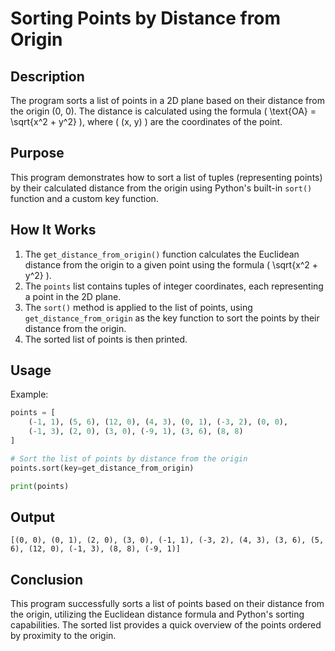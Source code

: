 # Sorting Points by Distance from Origin

## Description

The program sorts a list of points in a 2D plane based on their distance from the origin (0, 0). The distance is calculated using the formula \( \text{OA} = \sqrt{x^2 + y^2} \), where \( (x, y) \) are the coordinates of the point.

## Purpose

This program demonstrates how to sort a list of tuples (representing points) by their calculated distance from the origin using Python's built-in `sort()` function and a custom key function.

## How It Works

1. The `get_distance_from_origin()` function calculates the Euclidean distance from the origin to a given point using the formula \( \sqrt{x^2 + y^2} \).
2. The `points` list contains tuples of integer coordinates, each representing a point in the 2D plane.
3. The `sort()` method is applied to the list of points, using `get_distance_from_origin` as the key function to sort the points by their distance from the origin.
4. The sorted list of points is then printed.

## Usage

Example:

```python
points = [
    (-1, 1), (5, 6), (12, 0), (4, 3), (0, 1), (-3, 2), (0, 0),
    (-1, 3), (2, 0), (3, 0), (-9, 1), (3, 6), (8, 8)
]

# Sort the list of points by distance from the origin
points.sort(key=get_distance_from_origin)

print(points)
```

## Output

```
[(0, 0), (0, 1), (2, 0), (3, 0), (-1, 1), (-3, 2), (4, 3), (3, 6), (5, 6), (12, 0), (-1, 3), (8, 8), (-9, 1)]
```

## Conclusion

This program successfully sorts a list of points based on their distance from the origin, utilizing the Euclidean distance formula and Python's sorting capabilities. The sorted list provides a quick overview of the points ordered by proximity to the origin.
